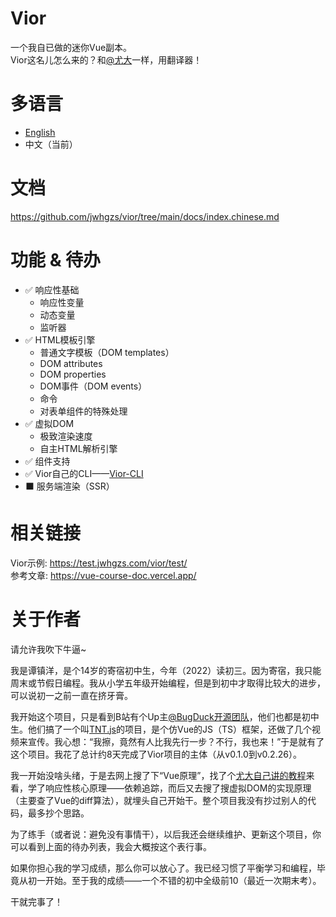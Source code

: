 # Vior
一个我自已做的迷你Vue副本。  
Vior这名儿怎么来的？和[@尤大](https://github.com/yyx990803)一样，用翻译器！

# 多语言
- [English](https://github.com/jwhgzs/vior/blob/main/README.md)
- 中文（当前）

# 文档
<https://github.com/jwhgzs/vior/tree/main/docs/index.chinese.md>

# 功能 & 待办
- ✅ 响应性基础
	- 响应性变量
	- 动态变量
	- 监听器
- ✅ HTML模板引擎
	- 普通文字模板（DOM templates）
	- DOM attributes
	- DOM properties
	- DOM事件（DOM events）
	- 命令
	- 对表单组件的特殊处理
- ✅ 虚拟DOM
	- 极致渲染速度
	- 自主HTML解析引擎
- ✅ 组件支持
- ✅ Vior自己的CLI——[Vior-CLI](https://github.com/jwhgzs/vior-cli)
- ⬛ 服务端渲染（SSR）

# 相关链接
Vior示例: <https://test.jwhgzs.com/vior/test/>  
参考文章: <https://vue-course-doc.vercel.app/>

# 关于作者
请允许我吹下牛逼~

我是谭镇洋，是个14岁的寄宿初中生，今年（2022）读初三。因为寄宿，我只能周末或节假日编程。我从小学五年级开始编程，但是到初中才取得比较大的进步，可以说初一之前一直在挤牙膏。

我开始这个项目，只是看到B站有个Up主[@BugDuck开源团队](https://space.bilibili.com/1959824394)，他们也都是初中生。他们搞了一个叫[TNT.js](https://github.com/Bug-Duck/tntjs)的项目，是个仿Vue的JS（TS）框架，还做了几个视频来宣传。我心想：“我擦，竟然有人比我先行一步？不行，我也来！”于是就有了这个项目。我花了总计约8天完成了Vior项目的主体（从v0.1.0到v0.2.26）。

我一开始没啥头绪，于是去网上搜了下“Vue原理”，找了个[尤大自己讲的教程](https://www.bilibili.com/video/BV1d4411v7UX/)来看，学了响应性核心原理——依赖追踪，而后又去搜了搜虚拟DOM的实现原理（主要查了Vue的diff算法），就埋头自己开始干。整个项目我没有抄过别人的代码，最多抄个思路。

为了练手（或者说：避免没有事情干），以后我还会继续维护、更新这个项目，你可以看到上面的待办列表，我会大概按这个表行事。

如果你担心我的学习成绩，那么你可以放心了。我已经习惯了平衡学习和编程，毕竟从初一开始。至于我的成绩——一个不错的初中全级前10（最近一次期末考）。

干就完事了！